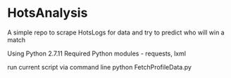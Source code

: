 # HotsAnalysis
A simple repo to scrape HotsLogs for data and try to predict who will win a match

Using Python 2.7.11
Required Python modules - requests, lxml

run current script via command line
python FetchProfileData.py
